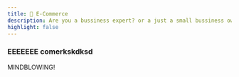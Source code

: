 ```yaml
---
title: 🛒 E-Commerce
description: Are you a bussiness expert? or a just a small bussiness owner? Maybe i have something for you. Check this example for your new official website.
highlight: false
---
```


### EEEEEEE comerkskdksd

MINDBLOWING!